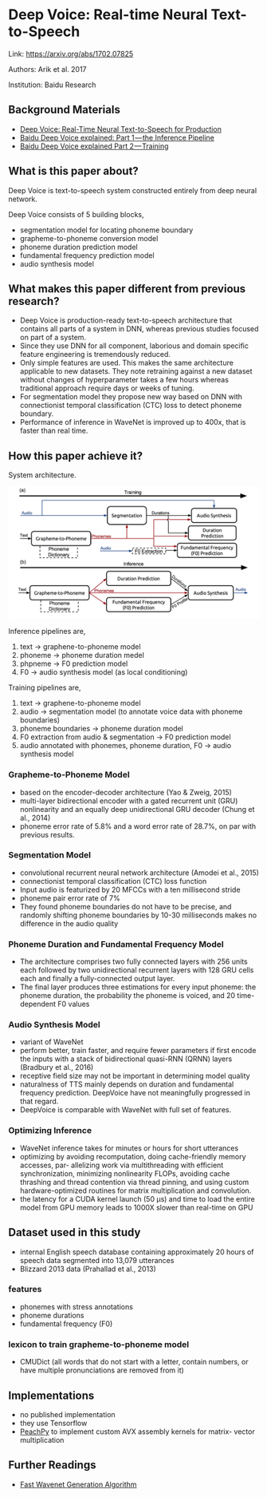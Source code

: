 # Deep Voice: Real-time Neural Text-to-Speech

Link: https://arxiv.org/abs/1702.07825

Authors: Arik et al. 2017

Institution: Baidu Research

## Background Materials

- [Deep Voice: Real-Time Neural Text-to-Speech for Production](http://research.baidu.com/deep-voice-production-quality-text-speech-system-constructed-entirely-deep-neural-networks/)
- [Baidu Deep Voice explained: Part 1 — the Inference Pipeline](https://blog.athelas.com/paper-1-baidus-deep-voice-675a323705df)
- [Baidu Deep Voice explained Part 2 — Training](https://blog.athelas.com/baidu-deep-voice-explained-part-2-training-810e87d20047)

## What is this paper about?

Deep Voice is text-to-speech system constructed entirely from deep neural network.

Deep Voice consists of 5 building blocks,

- segmentation model for locating phoneme boundary
- grapheme-to-phoneme conversion model
- phoneme duration prediction model
- fundamental frequency prediction model
- audio synthesis model

## What makes this paper different from previous research?

- Deep Voice is production-ready text-to-speech architecture that contains all parts of a system in DNN, whereas previous studies focused on part of a system.
- Since they use DNN for all component, laborious and domain specific feature engineering is tremendously reduced.
- Only simple features are used. This makes the same architecture applicable to new datasets. They note retraining against a new dataset without changes of hyperparameter takes a few hours whereas traditional approach require days or weeks of tuning.
- For segmentation model they propose new way based on DNN with connectionist temporal classification (CTC) loss to detect phoneme boundary.
- Performance of inference in WaveNet is improved up to 400x, that is faster than real time.

## How this paper achieve it?

System architecture.

![Figure1](img/DeepVoiceFigure1.png)

Inference pipelines are,

1. text -> graphene-to-phoneme model
1. phoneme -> phoneme duration medel
1. phpneme -> F0 prediction model
1. F0 -> audio synthesis model (as local conditioning)

Training pipelines are,

1. text -> graphene-to-phoneme model
1. audio -> segmentation model (to annotate voice data with phoneme boundaries)
1. phoneme boundaries -> phoneme duration model
1. F0 extraction from audio & segmentation -> F0 prediction model
1. audio annotated with phonemes, phoneme duration, F0 -> audio synthesis model

### Grapheme-to-Phoneme Model

- based on the encoder-decoder architecture (Yao & Zweig, 2015)
- multi-layer bidirectional encoder with a gated recurrent unit (GRU) nonlinearity and an equally deep unidirectional GRU decoder (Chung et al., 2014)
-  phoneme error rate of 5.8% and a word error rate of 28.7%, on par with previous results.

### Segmentation Model

- convolutional recurrent neural network architecture (Amodei et al., 2015)
- connectionist temporal classification (CTC) loss function
- Input audio is featurized by 20 MFCCs with a ten millisecond stride
- phoneme pair error rate of 7%
- They found phoneme boundaries do not have to be precise, and randomly shifting phoneme boundaries by 10-30 milliseconds makes no difference in the audio quality

### Phoneme Duration and Fundamental Frequency Model

- The architecture comprises two fully connected layers with 256 units each followed by two unidirectional recurrent layers with 128 GRU cells each and finally a fully-connected output layer.
- The final layer produces three estimations for every input phoneme: the phoneme duration, the probability the phoneme is voiced, and 20 time-dependent F0 values

### Audio Synthesis Model

- variant of WaveNet
- perform better, train faster, and require fewer parameters if first encode the inputs with a stack of bidirectional quasi-RNN (QRNN) layers (Bradbury et al., 2016)
- receptive field size may not be important in determining model quality
- naturalness of TTS mainly depends on duration and fundamental frequency prediction. DeepVoice  have not meaningfully progressed in that regard.
- DeepVoice is comparable with WaveNet with full set of features.

### Optimizing Inference

- WaveNet inference takes for minutes or hours for short utterances
- optimizing by avoiding recomputation, doing cache-friendly memory accesses, par- allelizing work via multithreading with efficient synchronization, minimizing nonlinearity FLOPs, avoiding cache thrashing and thread contention via thread pinning, and using custom hardware-optimized routines for matrix multiplication and convolution.
- the latency for a CUDA kernel launch (50 μs) and time to load the entire model from GPU memory leads to 1000X slower than real-time on GPU

## Dataset used in this study

- internal English speech database containing approximately 20 hours of speech data segmented into 13,079 utterances
- Blizzard 2013 data (Prahallad et al., 2013)

### features

- phonemes with stress annotations
- phoneme durations
- fundamental frequency (F0)

### lexicon to train grapheme-to-phoneme model

- CMUDict (all words that do not start with a letter, contain numbers, or have multiple pronunciations are removed from it)

## Implementations

- no published implementation
- they use Tensorflow
- [PeachPy](https://github.com/Maratyszcza/PeachPy) to implement custom AVX assembly kernels for matrix- vector multiplication

## Further Readings

- [Fast Wavenet Generation Algorithm](https://arxiv.org/abs/1611.09482)
